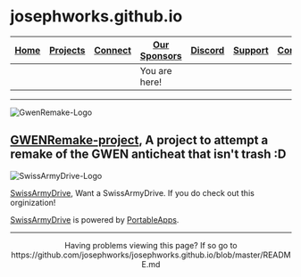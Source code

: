 # josephworks.github.io
| [Home](README.md) | [Projects](PROJECTS.md) | [Connect](CONNECT.md) | [Our Sponsors](SPONSORS.md) | [Discord](DISCORD.md) | [Support](SUPPORT.md) | [Contribute](CONTRIBUTE.md) | [Our GitHub](http://github.com/josephworks) |
|-------------------|-------------------------|-----------------------|-----------------------------|-----------------------|-----------------------|-----------------------------|--------------------------------------|
|||| You are here!     |                         |                       |                             |                       |                       |                             |                                      |
------

![GwenRemake-Logo](https://avatars0.githubusercontent.com/u/31381689?v=4&s=200)

[GWENRemake-project](https://github.com/GWENRemake-Project), A project to attempt a remake of the GWEN anticheat that isn't trash :D
------
![SwissArmyDrive-Logo](https://avatars1.githubusercontent.com/u/32178618?v=4&s=400&u=f3db733c454bee60592955bb0ee122be5acf6828)

[SwissArmyDrive](https://github.com/SwissArmyDrive), Want a SwissArmyDrive. If you do check out this orginization!

[SwissArmyDrive](https://github.com/SwissArmyDrive) is powered by [PortableApps](https://portableapps.com/apps/).

------
<p align="center">Having problems viewing this page? If so go to https://github.com/josephworks/josephworks.github.io/blob/master/README.md </p>
